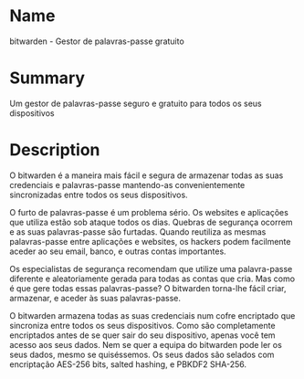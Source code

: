 # Name

bitwarden - Gestor de palavras-passe gratuito

# Summary

Um gestor de palavras-passe seguro e gratuito para todos os seus dispositivos

# Description

O bitwarden é a maneira mais fácil e segura de armazenar todas as suas credenciais e palavras-passe mantendo-as convenientemente sincronizadas entre todos os seus dispositivos.

O furto de palavras-passe é um problema sério. Os websites e aplicações que utiliza estão sob ataque todos os dias. Quebras de segurança ocorrem e as suas palavras-passe são furtadas. Quando reutiliza as mesmas palavras-passe entre aplicações e websites, os hackers podem facilmente aceder ao seu email, banco, e outras contas importantes.

Os especialistas de segurança recomendam que utilize uma palavra-passe diferente e aleatoriamente gerada para todas as contas que cria. Mas como é que gere todas essas palavras-passe? O bitwarden torna-lhe fácil criar, armazenar, e aceder às suas palavras-passe.

O bitwarden armazena todas as suas credenciais num cofre encriptado que sincroniza entre todos os seus dispositivos. Como são completamente encriptados antes de se quer sair do seu dispositivo, apenas você tem acesso aos seus dados. Nem se quer a equipa do bitwarden pode ler os seus dados, mesmo se quiséssemos. Os seus dados são selados com encriptação AES-256 bits, salted hashing, e PBKDF2 SHA-256.
